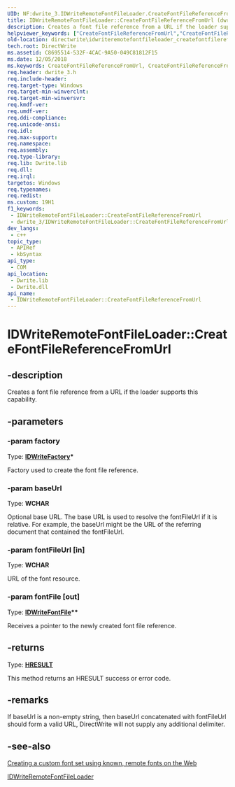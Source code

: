 ```yaml
---
UID: NF:dwrite_3.IDWriteRemoteFontFileLoader.CreateFontFileReferenceFromUrl
title: IDWriteRemoteFontFileLoader::CreateFontFileReferenceFromUrl (dwrite_3.h)
description: Creates a font file reference from a URL if the loader supports this capability.
helpviewer_keywords: ["CreateFontFileReferenceFromUrl","CreateFontFileReferenceFromUrl method [Direct Write]","CreateFontFileReferenceFromUrl method [Direct Write]","IDWriteRemoteFontFileLoader interface","IDWriteRemoteFontFileLoader interface [Direct Write]","CreateFontFileReferenceFromUrl method","IDWriteRemoteFontFileLoader.CreateFontFileReferenceFromUrl","IDWriteRemoteFontFileLoader::CreateFontFileReferenceFromUrl","directwrite.idwriteremotefontfileloader_createfontfilereferencefromurl","dwrite_3/IDWriteRemoteFontFileLoader::CreateFontFileReferenceFromUrl"]
old-location: directwrite\idwriteremotefontfileloader_createfontfilereferencefromurl.htm
tech.root: DirectWrite
ms.assetid: C8695514-532F-4CAC-9A50-049C81812F15
ms.date: 12/05/2018
ms.keywords: CreateFontFileReferenceFromUrl, CreateFontFileReferenceFromUrl method [Direct Write], CreateFontFileReferenceFromUrl method [Direct Write],IDWriteRemoteFontFileLoader interface, IDWriteRemoteFontFileLoader interface [Direct Write],CreateFontFileReferenceFromUrl method, IDWriteRemoteFontFileLoader.CreateFontFileReferenceFromUrl, IDWriteRemoteFontFileLoader::CreateFontFileReferenceFromUrl, directwrite.idwriteremotefontfileloader_createfontfilereferencefromurl, dwrite_3/IDWriteRemoteFontFileLoader::CreateFontFileReferenceFromUrl
req.header: dwrite_3.h
req.include-header: 
req.target-type: Windows
req.target-min-winverclnt: 
req.target-min-winversvr: 
req.kmdf-ver: 
req.umdf-ver: 
req.ddi-compliance: 
req.unicode-ansi: 
req.idl: 
req.max-support: 
req.namespace: 
req.assembly: 
req.type-library: 
req.lib: Dwrite.lib
req.dll: 
req.irql: 
targetos: Windows
req.typenames: 
req.redist: 
ms.custom: 19H1
f1_keywords:
 - IDWriteRemoteFontFileLoader::CreateFontFileReferenceFromUrl
 - dwrite_3/IDWriteRemoteFontFileLoader::CreateFontFileReferenceFromUrl
dev_langs:
 - c++
topic_type:
 - APIRef
 - kbSyntax
api_type:
 - COM
api_location:
 - Dwrite.lib
 - Dwrite.dll
api_name:
 - IDWriteRemoteFontFileLoader::CreateFontFileReferenceFromUrl
---
```


# IDWriteRemoteFontFileLoader::CreateFontFileReferenceFromUrl


## -description

Creates a font file reference from a URL if the loader supports this capability.

## -parameters

### -param factory

Type: <b><a href="/windows/win32/api/dwrite/nn-dwrite-idwritefactory">IDWriteFactory</a>*</b>

Factory used to create the font file reference.

### -param baseUrl

Type: <b>WCHAR</b>

Optional base URL. The base URL is used to resolve the fontFileUrl if it is relative. For example, the baseUrl might be the URL of the referring document
          that contained the fontFileUrl.

### -param fontFileUrl [in]

Type: <b>WCHAR</b>

URL of the font resource.

### -param fontFile [out]

Type: <b><a href="/windows/win32/api/dwrite/nn-dwrite-idwritefontfile">IDWriteFontFile</a>**</b>

Receives a pointer to the newly created font file reference.

## -returns

Type: <b><a href="/windows/win32/com/structure-of-com-error-codes">HRESULT</a></b>

This method returns an HRESULT success or error code.

## -remarks

If baseUrl is a non-empty string, then baseUrl concatenated with fontFileUrl should form a valid URL, DirectWrite will not supply any additional delimiter.

## -see-also

[Creating a custom font set using known, remote fonts on the Web](/windows/win32/directwrite/custom-font-sets-win10#creating-a-custom-font-set-using-known-remote-fonts-on-the-web)

<a href="/windows/win32/api/dwrite_3/nn-dwrite_3-idwriteremotefontfileloader">IDWriteRemoteFontFileLoader</a>

